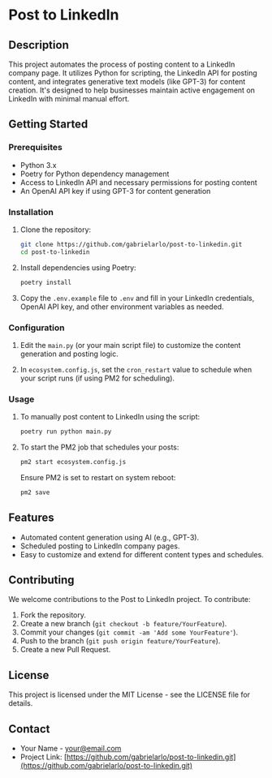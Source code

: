 # Post to LinkedIn

## Description

This project automates the process of posting content to a LinkedIn company page. It utilizes Python for scripting, the LinkedIn API for posting content, and integrates generative text models (like GPT-3) for content creation. It's designed to help businesses maintain active engagement on LinkedIn with minimal manual effort.

## Getting Started

### Prerequisites

- Python 3.x
- Poetry for Python dependency management
- Access to LinkedIn API and necessary permissions for posting content
- An OpenAI API key if using GPT-3 for content generation

### Installation

1. Clone the repository:

   ```bash
   git clone https://github.com/gabrielarlo/post-to-linkedin.git
   cd post-to-linkedin
   ```

2. Install dependencies using Poetry:

   ```bash
   poetry install
   ```

3. Copy the `.env.example` file to `.env` and fill in your LinkedIn credentials, OpenAI API key, and other environment variables as needed.

### Configuration

1. Edit the `main.py` (or your main script file) to customize the content generation and posting logic.

2. In `ecosystem.config.js`, set the `cron_restart` value to schedule when your script runs (if using PM2 for scheduling).

### Usage

1. To manually post content to LinkedIn using the script:

   ```bash
   poetry run python main.py
   ```

2. To start the PM2 job that schedules your posts:

   ```bash
   pm2 start ecosystem.config.js
   ```

   Ensure PM2 is set to restart on system reboot:

   ```bash
   pm2 save
   ```

## Features

- Automated content generation using AI (e.g., GPT-3).
- Scheduled posting to LinkedIn company pages.
- Easy to customize and extend for different content types and schedules.

## Contributing

We welcome contributions to the Post to LinkedIn project. To contribute:

1. Fork the repository.
2. Create a new branch (`git checkout -b feature/YourFeature`).
3. Commit your changes (`git commit -am 'Add some YourFeature'`).
4. Push to the branch (`git push origin feature/YourFeature`).
5. Create a new Pull Request.

## License

This project is licensed under the MIT License - see the LICENSE file for details.

## Contact

- Your Name - your@email.com
- Project Link: [https://github.com/gabrielarlo/post-to-linkedin.git](https://github.com/gabrielarlo/post-to-linkedin.git)
